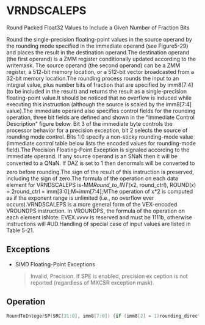 # VRNDSCALEPS

Round Packed Float32 Values to Include a Given Number of Fraction Bits

Round the single-precision floating-point values in the source operand by the rounding mode specified in the immediate operand (see Figure5-29) and places the result in the destination operand.The destination operand (the first operand) is a ZMM register conditionally updated according to the writemask.
The source operand (the second operand) can be a ZMM register, a 512-bit memory location, or a 512-bit vector broadcasted from a 32-bit memory location.The rounding process rounds the input to an integral value, plus number bits of fraction that are specified by imm8[7:4] (to be included in the result) and returns the result as a single-precision floating-point value.It should be noticed that no overflow is induced while executing this instruction (although the source is scaled by the imm8[7:4] value).The immediate operand also specifies control fields for the rounding operation, three bit fields are defined and shown in the "Immediate Control Description" figure below.
Bit 3 of the immediate byte controls the processor behavior for a precision exception, bit 2 selects the source of rounding mode control.
Bits 1:0 specify a non-sticky rounding-mode value (immediate control table below lists the encoded values for rounding-mode field).The Precision Floating-Point Exception is signaled according to the immediate operand.
If any source operand is an SNaN then it will be converted to a QNaN.
If DAZ is set to 1 then denormals will be converted to zero before rounding.The sign of the result of this instruction is preserved, including the sign of zero.The formula of the operation on each data element for VRNDSCALEPS is-MM*Round_to_INT(x*2, round_ctrl), ROUND(x) = 2round_ctrl = imm[3:0];M=imm[7:4];MThe operation of x*2 is computed as if the exponent range is unlimited (i.e., no overflow ever occurs).VRNDSCALEPS is a more general form of the VEX-encoded VROUNDPS instruction.
In VROUNDPS, the formula of the operation on each element isNote: EVEX.vvvv is reserved and must be 1111b, otherwise instructions will #UD.Handling of special case of input values are listed in Table 5-21.

## Exceptions

- SIMD Floating-Point Exceptions
  > Invalid, Precision.
  > If SPE is enabled, precision ex
  > ception is not reported (regardless of MXCSR exception mask).

## Operation

```C
RoundToIntegerSP(SRC[31:0], imm8[7:0]) {if (imm8[2] = 1)rounding_direction := MXCSR:RC; get round control from MXCSRelserounding_direction := imm8[1:0]; get round control from imm8[1:0]FIM := imm8[7:4]; get the scaling factorcase (rounding_direction)M*SRC[31:0])00: TMP[31:0] := round_to_nearest_even_integer(2M01: TMP[31:0] := round_to_equal_or_smaller_integer(2*SRC[31:0])M10: TMP[31:0] := round_to_equal_or_larger_integer(2*SRC[31:0])M11: TMP[31:0] := round_to_nearest_smallest_magnitude_integer(2*SRC[31:0])ESAC;-M-MDest[31:0] := 2* TMP[31:0] ; scale down back to 2if (imm8[3] = 0) Then; check SPEif (SRC[31:0] != Dest[31:0]) Then; check precision lostset_precision(); set #PEFI;FI;return(Dest[31:0])}VRNDSCALEPS (EVEX encoded versions) (KL, VL) = (4, 128), (8, 256), (16, 512)IF *src is a memory operand*THEN TMP_SRC := BROADCAST32(SRC, VL, k1)ELSE TMP_SRC := SRCFI;FOR j := 0 TO KL-1i := j * 32IF k1[j] OR *no writemask*THEN DEST[i+31:i] := RoundToIntegerSP(TMP_SRC[i+31:i]), imm8[7:0])ELSE IF *merging-masking*; merging-maskingTHEN *DEST[i+31:i] remains unchanged*ELSE ; zeroing-maskingDEST[i+31:i] := 0FI;FI;Intel C/C++ Compiler Intrinsic EquivalentVRNDSCALEPS __m512 _mm512_roundscale_ps( __m512 a, int imm);VRNDSCALEPS __m512 _mm512_roundscale_round_ps( __m512 a, int imm, int sae);VRNDSCALEPS __m512 _mm512_mask_roundscale_ps(__m512 s, __mmask16 k, __m512 a, int imm);VRNDSCALEPS __m512 _mm512_mask_roundscale_round_ps(__m512 s, __mmask16 k, __m512 a, int imm, int sae);VRNDSCALEPS __m512 _mm512_maskz_roundscale_ps( __mmask16 k, __m512 a, int imm);VRNDSCALEPS __m512 _mm512_maskz_roundscale_round_ps( __mmask16 k, __m512 a, int imm, int sae);VRNDSCALEPS __m256 _mm256_roundscale_ps( __m256 a, int imm);VRNDSCALEPS __m256 _mm256_mask_roundscale_ps(__m256 s, __mmask8 k, __m256 a, int imm);VRNDSCALEPS __m256 _mm256_maskz_roundscale_ps( __mmask8 k, __m256 a, int imm);VRNDSCALEPS __m128 _mm_roundscale_ps( __m256 a, int imm);VRNDSCALEPS __m128 _mm_mask_roundscale_ps(__m128 s, __mmask8 k, __m128 a, int imm);VRNDSCALEPS __m128 _mm_maskz_roundscale_ps( __mmask8 k, __m128 a, int imm);
```
